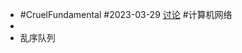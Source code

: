 - #CruelFundamental #2023-03-29 [讨论](https://github.com/CYZH1307/CruelFundamental/tree/main/homework/202303/29) #计算机网络
-
- 乱序队列